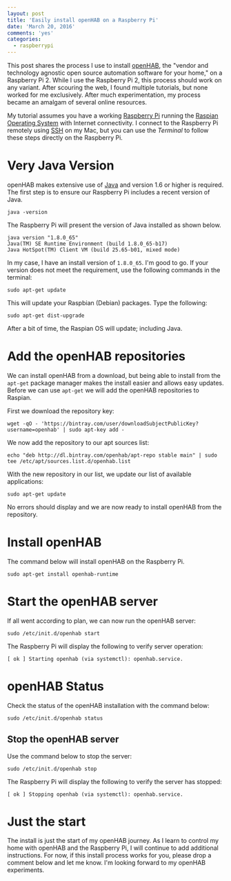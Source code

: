 ```yaml
---
layout: post
title: 'Easily install openHAB on a Raspberry Pi'
date: 'March 20, 2016'
comments: 'yes'
categories:
  - raspberrypi
---
```


This post shares the process I use to install [openHAB][8291-0001], the "vendor and technology agnostic open source automation software for your home," on a Raspberry Pi 2. While I use the Raspberry Pi 2, this process should work on any variant. After scouring the web, I found multiple tutorials, but none worked for me exclusively. After much experimentation, my process became an amalgam of several online resources. 

My tutorial assumes you have a working [Raspberry Pi][8291-0002] running the [Raspian Operating System][8291-0003] with Internet connectivity. I connect to the Raspberry Pi remotely using [SSH][8291-0004] on my Mac, but you can use the *Terminal* to follow these steps directly on the Raspberry Pi.

# Very Java Version
openHAB makes extensive use of [Java][8291-0005] and version 1.6 or higher is required. The first step is to ensure our Raspberry Pi includes a recent version of Java.

`java -version`

The Raspberry Pi will present the version of Java installed as shown below.

```
java version "1.8.0_65"
Java(TM) SE Runtime Environment (build 1.8.0_65-b17)
Java HotSpot(TM) Client VM (build 25.65-b01, mixed mode)
```

In my case, I have an install version of `1.8.0_65`. I'm good to go. If your version does not meet the requirement, use the following commands in the terminal:

`sudo apt-get update`

This will update your Raspbian (Debian) packages. Type the following:

`sudo apt-get dist-upgrade`

After a bit of time, the Raspian OS will update; including Java.

# Add the openHAB repositories

We can install openHAB from a download, but being able to install from the `apt-get` package manager makes the install easier and allows easy updates. Before we can use `apt-get` we will add the openHAB repositories to Raspian.

First we download the repository key:

`wget -qO - 'https://bintray.com/user/downloadSubjectPublicKey?username=openhab' | sudo apt-key add -`

We now add the repository to our apt sources list:

`echo "deb http://dl.bintray.com/openhab/apt-repo stable main" | sudo tee /etc/apt/sources.list.d/openhab.list`

With the new repository in our list, we update our list of available applications:

`sudo apt-get update`

No errors should display and we are now ready to install openHAB from the repository.

# Install openHAB

The command below will install openHAB on the Raspberry Pi.

`sudo apt-get install openhab-runtime`

# Start the openHAB server

If all went according to plan, we can now run the openHAB server:

`sudo /etc/init.d/openhab start`

The Raspberry Pi will display the following to verify server operation:

```
[ ok ] Starting openhab (via systemctl): openhab.service.
```

# openHAB Status

Check the status of the openHAB installation with the command below:

`sudo /etc/init.d/openhab status`

## Stop the openHAB server

Use the command below to stop the server:

`sudo /etc/init.d/openhab stop`

The Raspberry Pi will display the following to verify the server has stopped:

```
[ ok ] Stopping openhab (via systemctl): openhab.service.
```

# Just the start

The install is just the start of my openHAB journey. As I learn to control my home with openHAB and the Raspberry Pi, I will continue to add additional instructions. For now, if this install process works for you, please drop a comment below and let me know. I'm looking forward to my openHAB experiments.

[comment]: <> (source: https://github.com/openhab/openhab/wiki/Linux---OS-X)
[comment]: <> (URL: http://localhost:8080/openhab.app?sitemap=yourname)

[8291-0001]: http://www.openhab.org/
[8291-0002]: http://www.amazon.com/gp/product/B009SQQF9C/ref=as_li_ss_tl?ie=UTF8&camp=1789&creative=390957&creativeASIN=B009SQQF9C&linkCode=as2&tag=stevenccom-20
[8291-0003]: https://www.raspbian.org/
[8291-0004]: https://en.wikipedia.org/wiki/Secure_Shell
[8291-0005]: https://java.com/download
